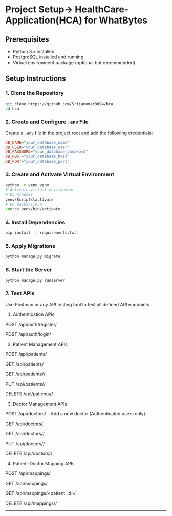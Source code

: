 # Project Setup-> HealthCare-Application(HCA) for WhatBytes  

## Prerequisites
- Python 3.x installed
- PostgreSQL installed and running
- Virtual environment package (optional but recommended)

## Setup Instructions

### 1. Clone the Repository
```sh
git clone https://github.com/Srijanomar3094/hca
cd hca
```

### 2. Create and Configure `.env` File
Create a `.env` file in the project root and add the following credentials:
```ini
DB_NAME="your_database_name"
DB_USER="your_database_user"
DB_PASSWORD="your_database_password"
DB_HOST="your_database_host"
DB_PORT="your_database_port"
```

### 3. Create and Activate Virtual Environment
```sh
python -m venv venv
# Activate virtual environment
# On Windows
venv\Scripts\activate
# On macOS/Linux
source venv/bin/activate
```

### 4. Install Dependencies
```sh
pip install -r requirements.txt
```

### 5. Apply Migrations
```sh
python manage.py migrate
```

### 6. Start the Server
```sh
python manage.py runserver
```

### 7. Test APIs
Use Postman or any API testing tool to test all defined API endpoints.

1. Authentication APIs

POST /api/auth/register/ 

POST /api/auth/login/

2. Patient Management APIs

POST /api/patients/ 

GET /api/patients/ 

GET /api/patients/<id>/

PUT /api/patients/<id>/ 

DELETE /api/patients/<id>/ 

3. Doctor Management APIs

POST /api/doctors/ - Add a new doctor (Authenticated users only).

GET /api/doctors/ 

GET /api/doctors/<id>/ 

PUT /api/doctors/<id>/ 

DELETE /api/doctors/<id>/ 

4. Patient-Doctor Mapping APIs

POST /api/mappings/ 

GET /api/mappings/ 

GET /api/mappings/<patient_id>/ 

DELETE /api/mappings/<id>/ 

----

